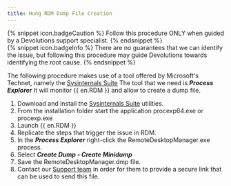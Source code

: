 ```yaml
---
title: Hung RDM Dump File Creation
---
```

{% snippet icon.badgeCaution %}
Follow this procedure ONLY when guided by a Devolutions support specialist.
{% endsnippet %}  
{% snippet icon.badgeInfo %}
There are no guarantees that we can identify the issue, but following this procedure may guide Devolutions towards identifying the root cause.
{% endsnippet %}

The following procedure makes use of a tool offered by Microsoft's Technet, namely the [Sysinternals Suite](https://learn.microsoft.com/en-ca/sysinternals/downloads/) The tool that we need is ***Process Explorer*** It will monitor {{ en.RDM }} and allow to create a dump file.  

1. Download and install the [Sysinternals Suite](https://learn.microsoft.com/en-ca/sysinternals/downloads/) utilities.
1. From the installation folder start the application procexp64.exe or procexp.exe
1. Launch {{ en.RDM }}
1. Replicate the steps that trigger the issue in RDM.
1. In the ***Process Explorer*** right-click the RemoteDesktopManager.exe process.
1. Select ***Create Dump - Create Minidump***
1. Save the RemoteDesktopManager.dmp file.
1. Contact our [Support team](mailto:service@devolutions.net) in order for them to provide a secure link that can be used to send this file.
